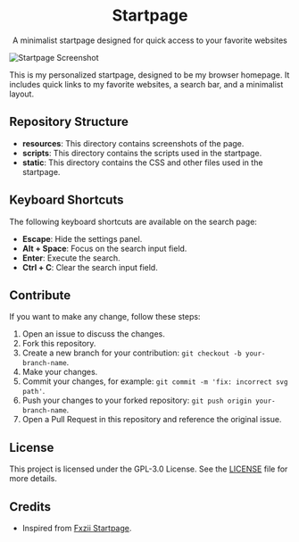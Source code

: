 <h1 align="center">Startpage</h1>

<p align="center">A minimalist startpage designed for quick access to your favorite websites</p>

![Startpage Screenshot](../resources/startpage-2024-10-08.gif)

This is my personalized startpage, designed to be my browser homepage. It includes quick links to my favorite websites, a search bar, and a minimalist layout.

## Repository Structure

- **resources**: This directory contains screenshots of the page.
- **scripts**: This directory contains the scripts used in the startpage.
- **static**: This directory contains the CSS and other files used in the startpage.

## Keyboard Shortcuts

The following keyboard shortcuts are available on the search page:

- **Escape**: Hide the settings panel.
- **Alt + Space**: Focus on the search input field.
- **Enter**: Execute the search.
- **Ctrl + C**: Clear the search input field.

## Contribute

If you want to make any change, follow these steps:

1. Open an issue to discuss the changes.
2. Fork this repository.
3. Create a new branch for your contribution: `git checkout -b your-branch-name`.
4. Make your changes.
5. Commit your changes, for example: `git commit -m 'fix: incorrect svg path'`.
6. Push your changes to your forked repository: `git push origin your-branch-name`.
7. Open a Pull Request in this repository and reference the original issue.

## License

This project is licensed under the GPL-3.0 License. See the [LICENSE](LICENSE) file for more details.

## Credits

- Inspired from [Fxzii Startpage](https://github.com/Fxzzi/startpage).
